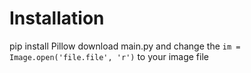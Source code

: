 # Installation
pip install Pillow
download main.py and change the `im = Image.open('file.file', 'r')` to your image file
